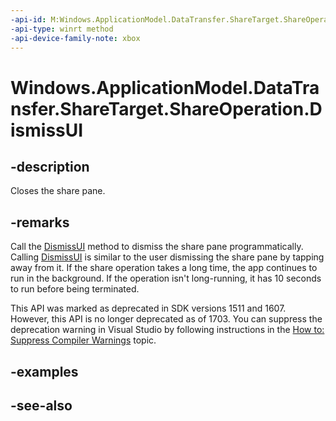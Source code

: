 ```yaml
---
-api-id: M:Windows.ApplicationModel.DataTransfer.ShareTarget.ShareOperation.DismissUI
-api-type: winrt method
-api-device-family-note: xbox
---
```


<!-- Method syntax
public void DismissUI()
-->

# Windows.ApplicationModel.DataTransfer.ShareTarget.ShareOperation.DismissUI

## -description
Closes the share pane.

## -remarks
Call the [DismissUI](shareoperation_dismissui_451152495.md) method to dismiss the share pane programmatically. Calling [DismissUI](shareoperation_dismissui_451152495.md) is similar to the user dismissing the share pane by tapping away from it. If the share operation takes a long time, the app continues to run in the background. If the operation isn't long-running, it has 10 seconds to run before being terminated.

This API was marked as deprecated in SDK versions 1511 and 1607. However, this API is no longer deprecated as of 1703. You can suppress the deprecation warning in Visual Studio by following instructions in the [How to: Suppress Compiler Warnings](https://docs.microsoft.com/visualstudio/ide/how-to-suppress-compiler-warnings) topic.
## -examples

## -see-also
